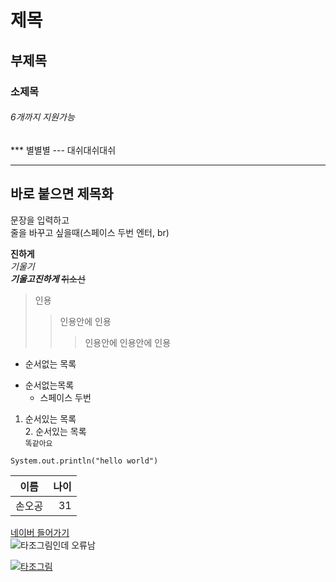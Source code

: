 # 제목
## 부제목
### 소제목
###### 6개까지 지원가능
*** 별별별
--- 대쉬대쉬대쉬
___

바로 붙으면 제목화
---

문장을 입력하고  
줄을 바꾸고 싶을때(스페이스 두번 엔터, br)

**진하게**  
 *기울기*   
***기울고진하게*** ~~취소선~~
>인용
>>인용안에 인용
>>>인용안에 인용안에 인용
* 순서없는 목록
- 순서없는목록
  - 스페이스 두번
1. 순서있는 목록  
    2. 순서있는 목록  
`똑같아요`  
```shell
System.out.println("hello world")
```

|이름|나이|  
|:-:|-:|  
|손오공|31|

[네이버 들어가기](http://naver.com)  
![타조그림인데 오류남](https://images.unsplash.com/photo-1682687220945-922198770e60?w=500&auto=format&fit=crop&q=60&ixlib=rb-4.0.3&ixid=M3wxMjA3fDF8MHxlZGl0b3JpYWwtZmVlZHwxfHx8ZW58MHx8fHx8)

[![타조그림](https://images.unsplash.com/photo-1682687220945-922198770e60?w=500&auto=format&fit=crop&q=60&ixlib=rb-4.0.3&ixid=M3wxMjA3fDF8MHxlZGl0b3JpYWwtZmVlZHwxfHx8ZW58MHx8fHx8)](https://unsplash.com/ko)